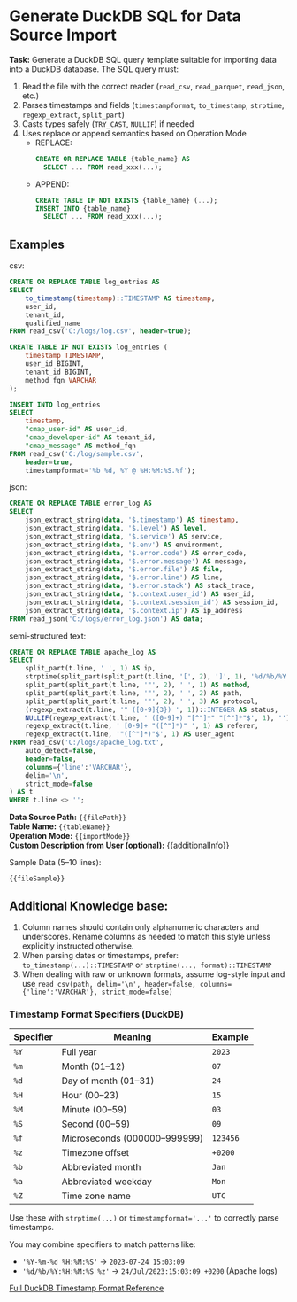 # Generate DuckDB SQL for Data Source Import

**Task:**
Generate a DuckDB SQL query template suitable for importing data into a DuckDB database.
The SQL query must:

1. Read the file with the correct reader (`read_csv`, `read_parquet`, `read_json`, etc.)
2. Parses timestamps and fields (`timestampformat`, `to_timestamp`, `strptime`, `regexp_extract`, `split_part`)
3. Casts types safely (`TRY_CAST`, `NULLIF`) if needed
4. Uses replace or append semantics based on Operation Mode
    - REPLACE:
      ```sql
      CREATE OR REPLACE TABLE {table_name} AS
        SELECT ... FROM read_xxx(...);
      ```
    - APPEND:
      ```sql
      CREATE TABLE IF NOT EXISTS {table_name} (...);
      INSERT INTO {table_name}
        SELECT ... FROM read_xxx(...);
      ```

## Examples

csv:

```sql
CREATE OR REPLACE TABLE log_entries AS
SELECT
    to_timestamp(timestamp)::TIMESTAMP AS timestamp,
    user_id,
    tenant_id,
    qualified_name
FROM read_csv('C:/logs/log.csv', header=true);
```

```sql
CREATE TABLE IF NOT EXISTS log_entries (
    timestamp TIMESTAMP,
    user_id BIGINT,
    tenant_id BIGINT,
    method_fqn VARCHAR
);

INSERT INTO log_entries
SELECT
    timestamp,
    "cmap_user-id" AS user_id,
    "cmap_developer-id" AS tenant_id,
    "cmap_message" AS method_fqn
FROM read_csv('C:/log/sample.csv',
    header=true,
    timestampformat='%b %d, %Y @ %H:%M:%S.%f');
```

json:

```sql
CREATE OR REPLACE TABLE error_log AS
SELECT
    json_extract_string(data, '$.timestamp') AS timestamp,
    json_extract_string(data, '$.level') AS level,
    json_extract_string(data, '$.service') AS service,
    json_extract_string(data, '$.env') AS environment,
    json_extract_string(data, '$.error.code') AS error_code,
    json_extract_string(data, '$.error.message') AS message,
    json_extract_string(data, '$.error.file') AS file,
    json_extract_string(data, '$.error.line') AS line,
    json_extract_string(data, '$.error.stack') AS stack_trace,
    json_extract_string(data, '$.context.user_id') AS user_id,
    json_extract_string(data, '$.context.session_id') AS session_id,
    json_extract_string(data, '$.context.ip') AS ip_address
FROM read_json('C:/logs/error_log.json') AS data;

```

semi-structured text:

```sql
CREATE OR REPLACE TABLE apache_log AS
SELECT
    split_part(t.line, ' ', 1) AS ip,
    strptime(split_part(split_part(t.line, '[', 2), ']', 1), '%d/%b/%Y:%H:%M:%S %z')::TIMESTAMPTZ AS timestamp,
    split_part(split_part(t.line, '"', 2), ' ', 1) AS method,
    split_part(split_part(t.line, '"', 2), ' ', 2) AS path,
    split_part(split_part(t.line, '"', 2), ' ', 3) AS protocol,
    (regexp_extract(t.line, '" ([0-9]{3}) ', 1))::INTEGER AS status,
    NULLIF(regexp_extract(t.line, ' ([0-9]+) "[^"]*" "[^"]*"$', 1), '')::BIGINT AS bytes,
    regexp_extract(t.line, ' [0-9]+ "([^"]*)" ', 1) AS referer,
    regexp_extract(t.line, '"([^"]*)"$', 1) AS user_agent
FROM read_csv('C:/logs/apache_log.txt',
    auto_detect=false,
    header=false,
    columns={'line':'VARCHAR'},
    delim='\n',
    strict_mode=false
) AS t
WHERE t.line <> '';
```

**Data Source Path:** `{{filePath}}`  
**Table Name:** `{{tableName}}`  
**Operation Mode:** `{{importMode}}`  
**Custom Description from User (optional):** {{additionalInfo}}

Sample Data (5–10 lines):

```text
{{fileSample}}
```

## Additional Knowledge base:

1. Column names should contain only alphanumeric characters and underscores. Rename columns as needed to match this
   style unless explicitly instructed otherwise.
2. When parsing dates or timestamps, prefer: `to_timestamp(...)::TIMESTAMP` or `strptime(..., format)::TIMESTAMP`
3. When dealing with raw or unknown formats, assume log-style input and use
   `read_csv(path, delim='\n', header=false, columns={'line':'VARCHAR'}, strict_mode=false)`

### Timestamp Format Specifiers (DuckDB)

| Specifier | Meaning                      | Example  |
|-----------|------------------------------|----------|
| `%Y`      | Full year                    | `2023`   |
| `%m`      | Month (01–12)                | `07`     |
| `%d`      | Day of month (01–31)         | `24`     |
| `%H`      | Hour (00–23)                 | `15`     |
| `%M`      | Minute (00–59)               | `03`     |
| `%S`      | Second (00–59)               | `09`     |
| `%f`      | Microseconds (000000–999999) | `123456` |
| `%z`      | Timezone offset              | `+0200`  |
| `%b`      | Abbreviated month            | `Jan`    |
| `%a`      | Abbreviated weekday          | `Mon`    |
| `%Z`      | Time zone name               | `UTC`    |

Use these with `strptime(...)` or `timestampformat='...'` to correctly parse timestamps.

You may combine specifiers to match patterns like:

- `'%Y-%m-%d %H:%M:%S'` → `2023-07-24 15:03:09`
- `'%d/%b/%Y:%H:%M:%S %z'` → `24/Jul/2023:15:03:09 +0200` (Apache logs)

[Full DuckDB Timestamp Format Reference](https://duckdb.org/docs/sql/functions/strftime.html)
